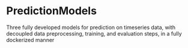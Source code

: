# PredictionModels
Three fully developed models for prediction on timeseries data, with decoupled data preprocessing, training, and evaluation steps, in a fully dockerized manner
